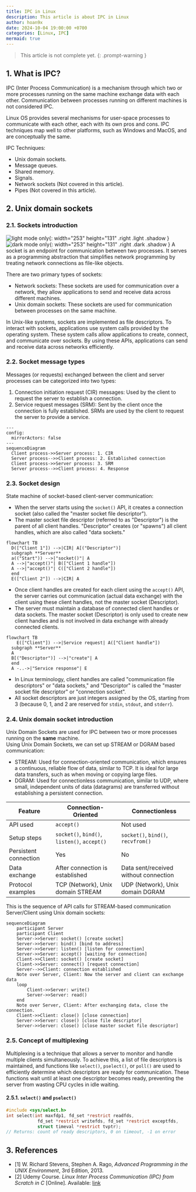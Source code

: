 ```yaml
---
title: IPC in Linux
description: This article is about IPC in Linux
author: hoan9x
date: 2024-10-04 19:00:00 +0700
categories: [Linux, IPC]
mermaid: true
---
```


> This article is not complete yet.
{: .prompt-warning }

## 1. What is IPC?

IPC (Inter Process Communication) is a mechanism through which two or more processes running on the same machine exchange data with each other.
Communication between processes running on different machines is not considered IPC.

Linux OS provides several mechanisms for user-space processes to communicate with each other, each with its own pros and cons.
IPC techniques map well to other platforms, such as Windows and MacOS, and are conceptually the same.

IPC Techniques:
- Unix domain sockets.
- Message queues.
- Shared memory.
- Signals.
- Network sockets (Not covered in this article).
- Pipes (Not covered in this article).

## 2. Unix domain sockets

### 2.1. Sockets introduction

![light mode only][img_1]{: width="253" height="131" .right .light .shadow }
![dark mode only][img_1d]{: width="253" height="131" .right .dark .shadow }
A socket is an endpoint for communication between two processes. It serves as a programming abstraction that simplifies network programming by treating network connections as file-like objects.

There are two primary types of sockets:
- Network sockets: These sockets are used for communication over a network, they allow applications to send and receive data across different machines.
- Unix domain sockets: These sockets are used for communication between processes on the same machine.

In Unix-like systems, sockets are implemented as file descriptors. To interact with sockets, applications use system calls provided by the operating system. These system calls allow applications to create, connect, and communicate over sockets. By using these APIs, applications can send and receive data across networks efficiently.

### 2.2. Socket message types

Messages (or requests) exchanged between the client and server processes can be categorized into two types:
1. Connection initiation request (CIR) messages: Used by the client to request the server to establish a connection.
2. Service request messages (SRM): Sent by the client once the connection is fully established. SRMs are used by the client to request the server to provide a service.

```mermaid
---
config:
  mirrorActors: false
---
sequenceDiagram
  Client process->>Server process: 1. CIR
  Server process-->>Client process: 2. Established connection
  Client process->>Server process: 3. SRM
  Server process-->>Client process: 4. Response
```

### 2.3. Socket design

State machine of socket-based client-server communication:
- When the server starts using the `socket()` API, it creates a connection socket (also called the "master socket file descriptor").
- The master socket file descriptor (referred to as "Descriptor") is the parent of all client handles. "Descriptor" creates (or "spawns") all client handles, which are also called "data sockets."

```mermaid
flowchart TB
  D(["Client 1"]) -->|CIR| A[("Descriptor")]
  subgraph **Server**
  a(("Start")) -->|"socket()"| A
  A -->|"accept()"| B(["Client 1 handle"])
  A -->|"accept()"| C(["Client 2 handle"])
  end
  E(["Client 2"]) -->|CIR| A
```

- Once client handles are created for each client using the `accept()` API, the server carries out communication (actual data exchange) with the client using these client handles, not the master socket (Descriptor).
- The server must maintain a database of connected client handles or data sockets. The master socket (Descriptor) is only used to create new client handles and is not involved in data exchange with already connected clients.

```mermaid
flowchart TB
    E(["Client"]) -->|Service request| A(["Client handle"])
  subgraph **Server**
  A
  B[("Descriptor")] -->|"create"| A
  end
  A -..->|"Service response"| E
```

- In Linux terminology, client handles are called "communication file descriptors" or "data sockets," and "Descriptor" is called the "master socket file descriptor" or "connection socket".
- All socket descriptors are just integers assigned by the OS, starting from 3 (because 0, 1, and 2 are reserved for `stdin`, `stdout`, and `stderr`).

### 2.4. Unix domain socket introduction

Unix Domain Sockets are used for IPC between two or more processes running on the **same** machine.<br>
Using Unix Domain Sockets, we can set up STREAM or DGRAM based communication:
- STREAM: Used for connection-oriented communication, which ensures a continuous, reliable flow of data, similar to TCP. It is ideal for large data transfers, such as when moving or copying large files.
- DGRAM: Used for connectionless communication, similar to UDP, where small, independent units of data (datagrams) are transferred without establishing a persistent connection.

 | **Feature**           | **Connection-Oriented**                      | **Connectionless**                    |
 | --------------------- | -------------------------------------------- | ------------------------------------- |
 | API used              | `accept()`                                   | Not used                              |
 | Setup steps           | `socket()`, `bind()`, `listen()`, `accept()` | `socket()`, `bind()`, `recvfrom()`    |
 | Persistent connection | Yes                                          | No                                    |
 | Data exchange         | After connection is established              | Data sent/received without connection |
 | Protocol examples     | TCP (Network), Unix domain STREAM            | UDP (Network), Unix domain DGRAM      |

This is the sequence of API calls for STREAM-based communication Server/Client using Unix domain sockets:

```mermaid
sequenceDiagram
    participant Server
    participant Client
    Server->>Server: socket() [create socket]
    Server->>Server: bind() [bind to address]
    Server->>Server: listen() [listen for connection]
    Server->>Server: accept() [waiting for connection]
    Client->>Client: socket() [create socket]
    Client->>Server: connect() [request connection]
    Server-->>Client: connection established
    Note over Server, Client: Now the server and client can exchange data
    loop
        Client->>Server: write()
        Server->>Server: read()
    end
    Note over Server, Client: After exchanging data, close the connection.
    Client->>Client: close() [close connection]
    Server->>Server: close() [close file descriptor]
    Server->>Server: close() [close master socket file descriptor]
```

### 2.5. Concept of multiplexing

Multiplexing is a technique that allows a server to monitor and handle multiple clients simultaneously. To achieve this, a list of file descriptors is maintained, and functions like `select()`, `pselect()`, or `poll()` are used to efficiently determine which descriptors are ready for communication. These functions wait until at least one descriptor becomes ready, preventing the server from wasting CPU cycles in idle waiting.

#### 2.5.1. `select()` and `pselect()`

```c
#include <sys/select.h>
int select(int maxfdp1, fd_set *restrict readfds,
            fd_set *restrict writefds, fd_set *restrict exceptfds,
            struct timeval *restrict tvptr);
// Returns: count of ready descriptors, 0 on timeout, -1 on error
```

<!-- ### FAQ

Question: Does Unix Domain IPC work between a server and a client implemented in different programming languages?

Answer: Yes, Unix Domain Sockets allow IPC between applications written in different programming languages. Since Unix Domain Sockets are an IPC mechanism provided by the Linux kernel for user-space, the applications communicating via this mechanism can be implemented in any language, not just C. 

However, two important aspects must be ensured:
- Data Format: Both sides must agree on a common data format to handle data serialization and deserialization.
- Permissions: Unix Domain Sockets create a file in the filesystem for communication. Both the server and client need the correct permissions to access this socket file. -->

## 3. References

- [1] W. Richard Stevens, Stephen A. Rago, *Advanced Programming in the UNIX Environment*, 3rd Edition, 2013.
- [2] Udemy Course. *Linux Inter Process Communication (IPC) from Scratch in C* [Online]. Available: [link](https://www.udemy.com/course/linuxipc/)

[//]: # (----------SCOPE OF DECLARATION OF LIST OF IMAGES USED IN POST----------)
[img_1]: /assets/img/2024-10-IPC-in-Linux/01_computer_layer_architecture.png "Computer Layer Architecture"
[img_1d]: /assets/img/2024-10-IPC-in-Linux/01d_computer_layer_architecture.png "Computer Layer Architecture"
